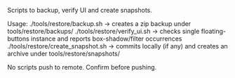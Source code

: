 Scripts to backup, verify UI and create snapshots.

Usage:
./tools/restore/backup.sh    -> creates a zip backup under tools/restore/backups/
./tools/restore/verify_ui.sh -> checks single floating-buttons instance and reports box-shadow/filter occurrences
./tools/restore/create_snapshot.sh -> commits locally (if any) and creates an archive under tools/restore/snapshots/

No scripts push to remote. Confirm before pushing.

